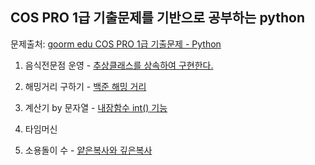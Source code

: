 ## COS PRO 1급 기출문제를 기반으로 공부하는 python

문제출처: [goorm edu COS PRO 1급 기출문제 - Python](https://edu.goorm.io/learn/lecture/17299/cos-pro-1%EA%B8%89-%EA%B8%B0%EC%B6%9C%EB%AC%B8%EC%A0%9C-python/qna)

1. 음식전문점 운영 - [추상클래스를 상속하여 구현한다.](https://wikidocs.net/16075)

2. 해밍거리 구하기 - [백준 해밍 거리](https://www.acmicpc.net/problem/3449)

3. 계산기 by 문자열 - [내장함수 int() 기능](https://codetorial.net/tips_and_examples/int_function.html)

4. 타임머신

5. 소용돌이 수 - [얕은복사와 깊은복사](https://docs.python.org/ko/3/library/copy.html)
